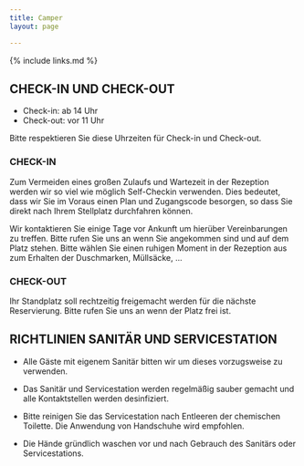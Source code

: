 ```yaml
---
title: Camper
layout: page

---
```


{% include links.md %}

## CHECK-IN UND CHECK-OUT

* Check-in: ab 14 Uhr
* Check-out: vor 11 Uhr

Bitte respektieren Sie diese Uhrzeiten für Check-in und Check-out.

### CHECK-IN

Zum Vermeiden eines großen Zulaufs und Wartezeit in der Rezeption werden wir so viel
wie möglich Self-Checkin verwenden. Dies bedeutet, dass wir Sie im Voraus einen Plan
und Zugangscode besorgen, so dass Sie direkt nach Ihrem Stellplatz durchfahren können.

Wir kontaktieren Sie einige Tage vor Ankunft um hierüber Vereinbarungen zu treffen.
Bitte rufen Sie uns an wenn Sie angekommen sind und auf dem Platz stehen. Bitte wählen Sie
einen ruhigen Moment in der Rezeption aus zum Erhalten der Duschmarken, Müllsäcke, ...

### CHECK-OUT

Ihr Standplatz soll rechtzeitig freigemacht werden für die nächste Reservierung.
Bitte rufen Sie uns an wenn der Platz frei ist.

## RICHTLINIEN SANITÄR UND SERVICESTATION

* Alle Gäste mit eigenem Sanitär bitten wir um dieses vorzugsweise zu verwenden.

* Das Sanitär und Servicestation werden regelmäßig sauber gemacht und alle Kontaktstellen
werden desinfiziert.

* Bitte reinigen Sie das Servicestation nach Entleeren der chemischen Toilette.
Die Anwendung von Handschuhe wird empfohlen.

* Die Hände gründlich waschen vor und nach Gebrauch des Sanitärs oder Servicestations.
